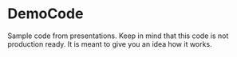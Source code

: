 # DemoCode
Sample code from presentations.
Keep in mind that this code is not production ready. It is meant to give you an idea how it works.
